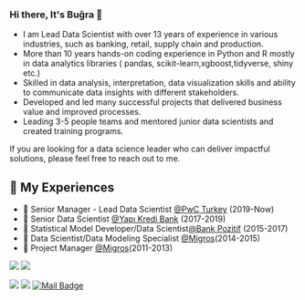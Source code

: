 ### Hi there, It's Buğra 👋

- I am Lead Data Scientist with over 13 years of experience in various industries, such as banking, retail, supply chain and production.
- More than 10 years hands-on coding experience in Python and R mostly in data analytics libraries ( pandas, scikit-learn,xgboost,tidyverse, shiny etc.)
- Skilled in data analysis, interpretation, data visualization skills and ability to communicate data insights with different stakeholders.
- Developed and led many successful projects that delivered business value and improved processes.
- Leading 3-5 people teams and mentored junior data scientists and created training programs.

If you are looking for a data science leader who can deliver impactful solutions, please feel free to reach out to me.

## 💼 My Experiences

- 💼 Senior Manager - Lead Data Scientist  [@PwC Turkey]([https://www.pwc.com.tr/](https://www.pwc.com.tr/tr.html)) (2019-Now)
- 💼 Senior Data Scientist [@Yapı Kredi Bank](https://www.yapikredi.com.tr/) (2017-2019)
- 💼 Statistical Model Developer/Data Scientist[@Bank Pozitif](https://www.bankpozitif.com.tr) (2015-2017)
- 💼 Data Scientist/Data Modeling Specialist [@Migros](https://www.migros.com.tr)(2014-2015)
- 💼 Project Manager [@Migros](https://www.migros.com.tr)(2011-2013)


[![](https://img.shields.io/twitter/follow/bugrabalkac?style=social)](https://www.twitter.com/bugrabalkac)
[![](https://img.shields.io/github/followers/bugrabalkac?style=social)](https://www.github.com/bugrabalkac)


[![](https://img.shields.io/badge/twitter-%231DA1F2.svg?&style=for-the-badge&logo=twitter&logoColor=white)](https://www.twitter.com/bugrabalkac)
[![](https://img.shields.io/badge/linkedin-%230077B5.svg?&style=for-the-badge&logo=linkedin&logoColor=white)](https://www.linkedin.com/in/bugrabalkac/)
[![Mail Badge](https://img.shields.io/badge/bugrabalkac@gmail.com-c14438?style=for-the-badge&logo=Gmail&logoColor=white&link=mailto:bugrabalkac@gmail.com)](mailto:bugrabalkac@gmail.com)



<!--
**bugrabalkac/bugrabalkac** is a ✨ _special_ ✨ repository because its `README.md` (this file) appears on your GitHub profile.

Here are some ideas to get you started:

- 🔭 I’m currently working on ...
- 🌱 I’m currently learning ...
- 👯 I’m looking to collaborate on ...
- 🤔 I’m looking for help with ...
- 💬 Ask me about ...
- 📫 How to reach me: ...
- 😄 Pronouns: ...
- ⚡ Fun fact: ...
- 📃Here is my personal webpage: https://bugrabalkac.github.io/
- :closed_book: I love learning and teaching statistics.
- :hearts: I am data science and R Programming enthusiast. 
- 👓 I am interested in machine learning and deep learning applications on the time series. 
- 📊 I am good at data visualizaiton in R and Tableau.
- 💻 I am a huge fan of Pytorch, nowadays. 
-->
